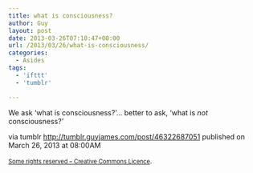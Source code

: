 ```yaml
---
title: what is consciousness?
author: Guy
layout: post
date: 2013-03-26T07:10:47+00:00
url: /2013/03/26/what-is-consciousness/
categories:
  - Asides
tags:
  - 'ifttt'
  - 'tumblr'

---
```

We ask &#8216;what is consciousness?&#8217;&#8230; better to ask, &#8216;what is _not_ consciousness?&#8217;

via tumblr http://tumblr.guyjames.com/post/46322687051 published on March 26, 2013 at 08:00AM

<small><a href="https://creativecommons.org/licenses/by-nc/3.0/" target="_blank">Some rights reserved &#8211; Creative Commons Licence</a></small>.